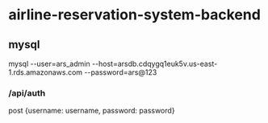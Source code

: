 # airline-reservation-system-backend

## mysql
mysql --user=ars_admin --host=arsdb.cdqygq1euk5v.us-east-1.rds.amazonaws.com --password=ars@123

### /api/auth
post {username: username, password: password}
